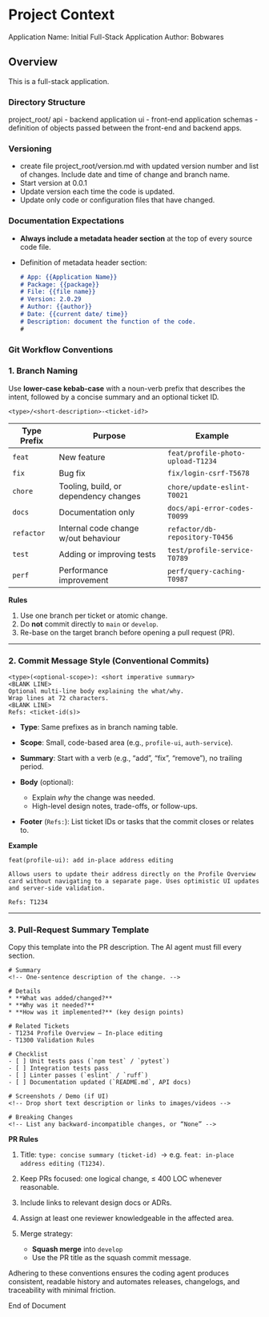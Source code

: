 # Project Context

Application Name: Initial Full-Stack Application
Author: Bobwares

## Overview

This is a full-stack application. 

### Directory Structure

project_root/
    api - backend application
    ui - front-end application
    schemas - definition of objects passed between the front-end and backend apps. 



### Versioning

- create file project_root/version.md with updated version number and list of changes. Include date and time of change and branch name.
- Start version at 0.0.1
- Update version each time the code is updated.
- Update only code or configuration files that have changed.


### Documentation Expectations

* **Always include a metadata header section** at the top of every source code file.

* Definition of metadata header section:

  ```markdown
  # App: {{Application Name}}
  # Package: {{package}}
  # File: {{file name}}
  # Version: 2.0.29
  # Author: {{author}}
  # Date: {{current date/ time}}
  # Description: document the function of the code.
  #
  ```


### Git Workflow Conventions 

### 1. Branch Naming

Use **lower-case kebab-case** with a noun-verb prefix that describes the intent, followed by a concise summary and an optional ticket ID.

```
<type>/<short-description>-<ticket-id?>
```

| Type Prefix | Purpose                               | Example                           |
| ----------- | ------------------------------------- | --------------------------------- |
| `feat`      | New feature                           | `feat/profile-photo-upload-T1234` |
| `fix`       | Bug fix                               | `fix/login-csrf-T5678`            |
| `chore`     | Tooling, build, or dependency changes | `chore/update-eslint-T0021`       |
| `docs`      | Documentation only                    | `docs/api-error-codes-T0099`      |
| `refactor`  | Internal code change w/out behaviour  | `refactor/db-repository-T0456`    |
| `test`      | Adding or improving tests             | `test/profile-service-T0789`      |
| `perf`      | Performance improvement               | `perf/query-caching-T0987`        |

**Rules**

1. Use one branch per ticket or atomic change.
2. Do **not** commit directly to `main` or `develop`.
3. Re-base on the target branch before opening a pull request (PR).

---

### 2. Commit Message Style (Conventional Commits)

```
<type>(<optional-scope>): <short imperative summary>
<BLANK LINE>
Optional multi-line body explaining the what/why.
Wrap lines at 72 characters.
<BLANK LINE>
Refs: <ticket-id(s)>
```

* **Type**: Same prefixes as in branch naming table.
* **Scope**: Small, code-based area (e.g., `profile-ui`, `auth-service`).
* **Summary**: Start with a verb (e.g., “add”, “fix”, “remove”), no trailing period.
* **Body** (optional):

    * Explain *why* the change was needed.
    * High-level design notes, trade-offs, or follow-ups.
* **Footer** (`Refs:`): List ticket IDs or tasks that the commit closes or relates to.

**Example**

```
feat(profile-ui): add in-place address editing

Allows users to update their address directly on the Profile Overview
card without navigating to a separate page. Uses optimistic UI updates
and server-side validation.

Refs: T1234
```

---

### 3. Pull-Request Summary Template

Copy this template into the PR description. The AI agent must fill every section.

```
# Summary
<!-- One-sentence description of the change. -->

# Details
* **What was added/changed?**
* **Why was it needed?**
* **How was it implemented?** (key design points)

# Related Tickets
- T1234 Profile Overview – In-place editing
- T1300 Validation Rules

# Checklist
- [ ] Unit tests pass (`npm test` / `pytest`)
- [ ] Integration tests pass
- [ ] Linter passes (`eslint` / `ruff`)
- [ ] Documentation updated (`README.md`, API docs)

# Screenshots / Demo (if UI)
<!-- Drop short text description or links to images/videos -->

# Breaking Changes
<!-- List any backward-incompatible changes, or “None” -->
```

**PR Rules**

1. Title: `type: concise summary (ticket-id)`  → e.g. `feat: in-place address editing (T1234)`.
2. Keep PRs focused: one logical change, ≤ 400 LOC whenever reasonable.
3. Include links to relevant design docs or ADRs.
4. Assign at least one reviewer knowledgeable in the affected area.
5. Merge strategy:

    * **Squash merge** into `develop`
    * Use the PR title as the squash commit message.

Adhering to these conventions ensures the coding agent produces consistent, readable history and automates releases, changelogs, and traceability with minimal friction.

End of Document

